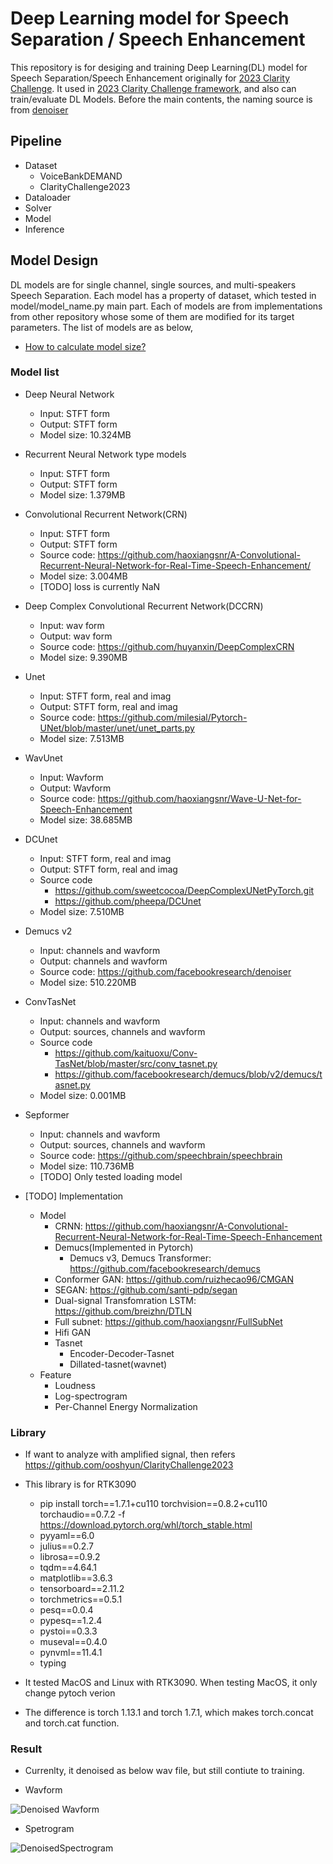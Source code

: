 # Deep Learning model for Speech Separation / Speech Enhancement

This repository is for desiging and training Deep Learning(DL) model for Speech Separation/Speech Enhancement originally for [2023 Clarity Challenge](https://claritychallenge.org). It used in [2023 Clarity Challenge framework](https://github.com/ooshyun/ClarityChallenge2023), and also can train/evaluate DL Models. Before the main contents, the naming source is from [denoiser](https://github.com/facebookresearch/denoiser)

## Pipeline 
- Dataset
    - VoiceBankDEMAND
    - ClarityChallenge2023
- Dataloader
- Solver 
- Model
- Inference

## Model Design

DL models are for single channel, single sources, and multi-speakers Speech Separation. Each model has a property of dataset, which tested in model/model_name.py main part. Each of models are from implementations from other repository whose some of them are modified for its target parameters. The list of models are as below,

- [How to calculate model size?](https://discuss.pytorch.org/t/finding-model-size/130275/2)

### Model list
- Deep Neural Network
    - Input: STFT form
    - Output: STFT form
    - Model size: 10.324MB

- Recurrent Neural Network type models
    - Input: STFT form
    - Output: STFT form
    - Model size: 1.379MB

- Convolutional Recurrent Network(CRN)
    - Input: STFT form
    - Output: STFT form
    - Source code: https://github.com/haoxiangsnr/A-Convolutional-Recurrent-Neural-Network-for-Real-Time-Speech-Enhancement/
    - Model size: 3.004MB
    - [TODO] loss is currently NaN

- Deep Complex Convolutional Recurrent Network(DCCRN)
    - Input: wav form
    - Output: wav form
    - Source code: https://github.com/huyanxin/DeepComplexCRN
    - Model size: 9.390MB

- Unet
    - Input: STFT form, real and imag
    - Output: STFT form, real and imag
    - Source code: https://github.com/milesial/Pytorch-UNet/blob/master/unet/unet_parts.py
    - Model size: 7.513MB

- WavUnet
    - Input: Wavform
    - Output: Wavform
    - Source code: https://github.com/haoxiangsnr/Wave-U-Net-for-Speech-Enhancement
    - Model size: 38.685MB

- DCUnet
    - Input: STFT form, real and imag
    - Output: STFT form, real and imag
    - Source code
        - https://github.com/sweetcocoa/DeepComplexUNetPyTorch.git
        - https://github.com/pheepa/DCUnet
    - Model size: 7.510MB

- Demucs v2
    - Input: channels and wavform
    - Output: channels and wavform
    - Source code: https://github.com/facebookresearch/denoiser
    - Model size: 510.220MB

- ConvTasNet
    - Input: channels and wavform 
    - Output: sources, channels and wavform
    - Source code
        - https://github.com/kaituoxu/Conv-TasNet/blob/master/src/conv_tasnet.py
        - https://github.com/facebookresearch/demucs/blob/v2/demucs/tasnet.py
    - Model size: 0.001MB

- Sepformer
    - Input: channels and wavform 
    - Output: sources, channels and wavform
    - Source code: https://github.com/speechbrain/speechbrain
    - Model size: 110.736MB
    - [TODO] Only tested loading model

- [TODO] Implementation
    - Model
        - CRNN: https://github.com/haoxiangsnr/A-Convolutional-Recurrent-Neural-Network-for-Real-Time-Speech-Enhancement
        - Demucs(Implemented in Pytorch)
            - Demucs v3, Demucs Transformer: https://github.com/facebookresearch/demucs
        - Conformer GAN: https://github.com/ruizhecao96/CMGAN
        - SEGAN: https://github.com/santi-pdp/segan
        - Dual-signal Transfomration LSTM: https://github.com/breizhn/DTLN
        - Full subnet: https://github.com/haoxiangsnr/FullSubNet
        - Hifi GAN
        - Tasnet
            - Encoder-Decoder-Tasnet
            - Dillated-tasnet(wavnet)
	- Feature
        - Loudness
        - Log-spectrogram
        - Per-Channel Energy Normalization

### Library 
- If want to analyze with amplified signal, then refers https://github.com/ooshyun/ClarityChallenge2023
- This library is for RTK3090
    - pip install torch==1.7.1+cu110 torchvision==0.8.2+cu110 torchaudio==0.7.2 -f https://download.pytorch.org/whl/torch_stable.html
    - pyyaml==6.0
    - julius==0.2.7
    - librosa==0.9.2
    - tqdm==4.64.1
    - matplotlib==3.6.3
    - tensorboard==2.11.2
    - torchmetrics==0.5.1
    - pesq==0.0.4
    - pypesq==1.2.4
    - pystoi==0.3.3
    - museval==0.4.0
    - pynvml==11.4.1
    - typing

- It tested MacOS and Linux with RTK3090. When testing MacOS, it only change pytoch verion

- The difference is  torch 1.13.1 and torch 1.7.1, which makes torch.concat and torch.cat function.


### Result
- Currenlty, it denoised as below wav file, but still contiute to training.

- Wavform
    
![Denoised Wavform](./data/img/denoised_wavform.png)

- Spetrogram

![DenoisedSpectrogram](./data/img/denoised_spectrogram.png)
